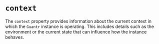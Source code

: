 # `context`

The `context` property provides information about the current context in which the `Guantr` instance is operating. This includes details such as the environment or the current state that can influence how the instance behaves.
